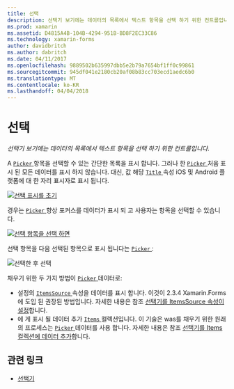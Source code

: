 ```yaml
---
title: 선택
description: 선택기 보기에는 데이터의 목록에서 텍스트 항목을 선택 하기 위한 컨트롤입니다.
ms.prod: xamarin
ms.assetid: D4815A4B-104B-4294-951B-BD8F2EC33C86
ms.technology: xamarin-forms
author: davidbritch
ms.author: dabritch
ms.date: 04/11/2017
ms.openlocfilehash: 9889502b635997dbb5e2b79a7654bf1ff0c99861
ms.sourcegitcommit: 945df041e2180cb20af08b83cc703ecd1aedc6b0
ms.translationtype: MT
ms.contentlocale: ko-KR
ms.lasthandoff: 04/04/2018
---
```

# <a name="picker"></a>선택

_선택기 보기에는 데이터의 목록에서 텍스트 항목을 선택 하기 위한 컨트롤입니다._

A [ `Picker` ](https://developer.xamarin.com/api/type/Xamarin.Forms.Picker/) 항목을 선택할 수 있는 간단한 목록을 표시 합니다. 그러나 한 [ `Picker` ](https://developer.xamarin.com/api/type/Xamarin.Forms.Picker/) 처음 표시 된 모든 데이터를 표시 하지 않습니다. 대신, 값 해당 [ `Title` ](https://developer.xamarin.com/api/property/Xamarin.Forms.Picker.Title/) 속성 iOS 및 Android 플랫폼에 대 한 자리 표시자로 표시 됩니다.

[![](images/picker-initial.png "선택 표시를 초기")](images/picker-initial-large.png#lightbox "선택 표시를 초기 합니다.")

경우는 [ `Picker` ](https://developer.xamarin.com/api/type/Xamarin.Forms.Picker/) 향상 포커스를 데이터가 표시 되 고 사용자는 항목을 선택할 수 있습니다.

[![](images/picker-selection.png "선택 항목을 선택 하면")](images/picker-selection-large.png#lightbox "선택 항목을 선택 하면")

선택 항목을 다음 선택된 항목으로 표시 됩니다는 [ `Picker` ](https://developer.xamarin.com/api/type/Xamarin.Forms.Picker/):

![](images/picker-after-selection.png "선택한 후 선택")

채우기 위한 두 가지 방법이 [ `Picker` ](https://developer.xamarin.com/api/type/Xamarin.Forms.Picker/) 데이터로:

- 설정의 [ `ItemsSource` ](https://developer.xamarin.com/api/property/Xamarin.Forms.Picker.ItemsSource/) 속성을 데이터를 표시 합니다. 이것이 2.3.4 Xamarin.Forms에 도입 된 권장된 방법입니다. 자세한 내용은 참조 [선택기를 ItemsSource 속성이 설정](populating-itemssource.md)합니다.
- 에 게 표시 될 데이터 추가 [ `Items` ](https://developer.xamarin.com/api/property/Xamarin.Forms.Picker.Items/) 컬렉션입니다. 이 기술은 was를 채우기 위한 원래의 프로세스는 [ `Picker` ](https://developer.xamarin.com/api/type/Xamarin.Forms.Picker/) 데이터를 사용 합니다. 자세한 내용은 참조 [선택기를 Items 컬렉션에 데이터 추가](populating-items.md)합니다.


## <a name="related-links"></a>관련 링크

- [선택기](https://developer.xamarin.com/api/type/Xamarin.Forms.Picker/)
